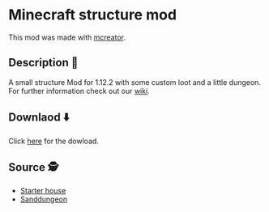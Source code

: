 # Minecraft structure mod
This mod was made with <a href="https://mcreator.net/">mcreator</a>.
## Description &#128216;
A small structure Mod for 1.12.2 with some custom loot and a little dungeon. For further information check out our <a href="https://github.com/MatBayern/mod_structure_minecraft/wiki">wiki</a>.
## Downlaod ⬇️
Click <a href="https://github.com/MatBayern/mod_structure_minecraft/releases/download/1.0/Little_Structures_mod_1.12.2_v1.0.jar">here</a> for the dowload.
## Source &#x1F575;
- <a href="https://www.youtube.com/watch?v=yTu8J1f0WiI">Starter house</a>
- <a href="https://www.planetminecraft.com/project/mosl-ktkay/">Sanddungeon</a> 

